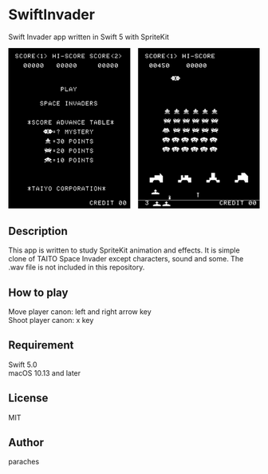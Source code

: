 # SwiftInvader
Swift Invader app written in Swift 5 with SpriteKit

![swiftInvaderScreen](swiftInvaderScreen.png)

## Description
This app is written to study SpriteKit animation and effects.
It is simple clone of TAITO Space Invader except characters, sound and some.
The .wav file is not included in this repository.

## How to play
Move player canon: left and right arrow key  
Shoot player canon: x key

## Requirement
Swift 5.0  
macOS 10.13 and later

## License
MIT

## Author
paraches
